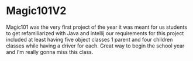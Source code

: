 # Magic101V2

Magic101 was the very first project of the year it was meant for us students to get refamiliarized with Java and intellij our requirements for this project included at least having five object classes 1 parent and four children classes while having a driver for each. Great way to begin the school year and I'm really gonna miss this class.
